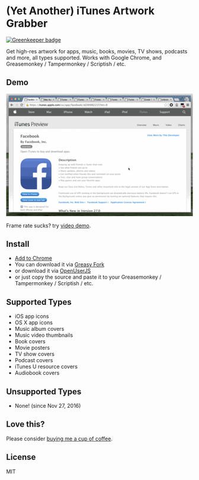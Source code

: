 # (Yet Another) iTunes Artwork Grabber

[![Greenkeeper badge](https://badges.greenkeeper.io/sparanoid/itunes-artwork-grabber.svg)](https://greenkeeper.io/)

Get high-res artwork for apps, music, books, movies, TV shows, podcasts and more, all types supported. Works with Google Chrome, and Greasemonkey / Tampermonkey / Scriptish / etc.

## Demo

![Demo](https://raw.githubusercontent.com/sparanoid/rsrc/itunes-artwork-grabber/01-demo.gif)

Frame rate sucks? try [video demo](https://www.youtube.com/watch?v=8NVyzKb7VIY).

## Install

- [Add to Chrome](https://chrome.google.com/webstore/detail/pjdeblccplohlgedbefopohaedodcgci)
- You can download it via [Greasy Fork](https://greasyfork.org/en/scripts/8947-itunes-artwork-grabber-by-tunghsiao-liu)
- or download it via [OpenUserJS](https://openuserjs.org/scripts/sparanoid/iTunes_Artwork_Grabber_by_Tunghsiao_Liu)
- or just copy the source and paste it to your Greasemonkey / Tampermonkey / Scriptish / etc.

## Supported Types

- iOS app icons
- OS X app icons
- Music album covers
- Music video thumbnails
- Book covers
- Movie posters
- TV show covers
- Podcast covers
- iTunes U resource covers
- Audiobook covers

## Unsupported Types

- None! (since Nov 27, 2016)

## Love this?

Please consider [buying me a cup of coffee](http://sparanoid.com/donate/).

## License

MIT
